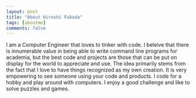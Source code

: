 ```yaml
---
layout: post
title: "About Hiroshi Fukada"
tags: [aboutme]
comments: false
---
```

I am a Computer Engineer that loves to tinker with code. I beleive that there is innumerable value in being able to write command line programs for academia, but the best code and projects are those that can be put on display for the world to appreciate and use. The idea primarily stems from the fact that I love to have things recognized as my own creation. It is very empowering to see someone using your code and products. I code for a hobby and play around with computers. I enjoy a good challenge and like to solve puzzles and games. 
